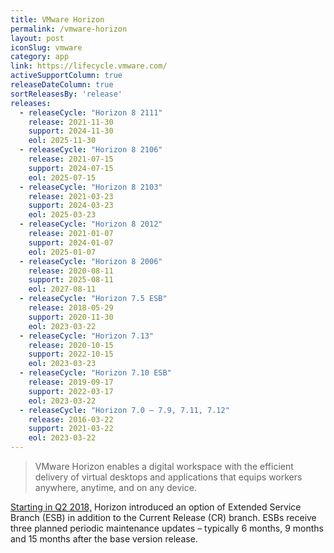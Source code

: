 ```yaml
---
title: VMware Horizon
permalink: /vmware-horizon
layout: post
iconSlug: vmware
category: app
link: https://lifecycle.vmware.com/
activeSupportColumn: true
releaseDateColumn: true
sortReleasesBy: 'release'
releases:
  - releaseCycle: "Horizon 8 2111"
    release: 2021-11-30
    support: 2024-11-30
    eol: 2025-11-30
  - releaseCycle: "Horizon 8 2106"
    release: 2021-07-15
    support: 2024-07-15
    eol: 2025-07-15
  - releaseCycle: "Horizon 8 2103"
    release: 2021-03-23
    support: 2024-03-23
    eol: 2025-03-23
  - releaseCycle: "Horizon 8 2012"
    release: 2021-01-07
    support: 2024-01-07
    eol: 2025-01-07
  - releaseCycle: "Horizon 8 2006"
    release: 2020-08-11
    support: 2025-08-11
    eol: 2027-08-11
  - releaseCycle: "Horizon 7.5 ESB"
    release: 2018-05-29
    support: 2020-11-30
    eol: 2023-03-22
  - releaseCycle: "Horizon 7.13"
    release: 2020-10-15
    support: 2022-10-15
    eol: 2023-03-23
  - releaseCycle: "Horizon 7.10 ESB"
    release: 2019-09-17
    support: 2022-03-17
    eol: 2023-03-22
  - releaseCycle: "Horizon 7.0 – 7.9, 7.11, 7.12"
    release: 2016-03-22
    support: 2021-03-22
    eol: 2023-03-22
---
```


> VMware Horizon enables a digital workspace with the efficient delivery of virtual desktops and applications that equips workers anywhere, anytime, and on any device.

[Starting in Q2 2018,](https://kb.vmware.com/s/article/52845) Horizon introduced an option of Extended Service Branch (ESB) in addition to the Current Release (CR) branch.  ESBs receive three planned periodic maintenance updates – typically 6 months, 9 months and 15 months after the base version release.